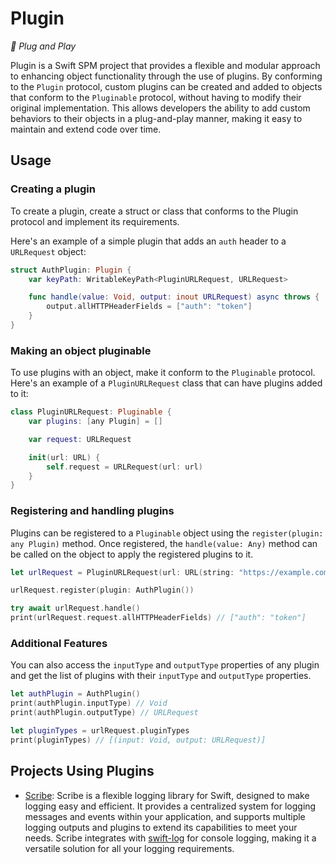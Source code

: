 # Plugin

*🔌 Plug and Play*

Plugin is a Swift SPM project that provides a flexible and modular approach to enhancing object functionality through the use of plugins. By conforming to the `Plugin` protocol, custom plugins can be created and added to objects that conform to the `Pluginable` protocol, without having to modify their original implementation. This allows developers the ability to add custom behaviors to their objects in a plug-and-play manner, making it easy to maintain and extend code over time.

## Usage

### Creating a plugin

To create a plugin, create a struct or class that conforms to the Plugin protocol and implement its requirements.

Here's an example of a simple plugin that adds an `auth` header to a `URLRequest` object:

```swift
struct AuthPlugin: Plugin {
    var keyPath: WritableKeyPath<PluginURLRequest, URLRequest>

    func handle(value: Void, output: inout URLRequest) async throws {
        output.allHTTPHeaderFields = ["auth": "token"]
    }
}
```

### Making an object pluginable

To use plugins with an object, make it conform to the `Pluginable` protocol. Here's an example of a `PluginURLRequest` class that can have plugins added to it:

```swift
class PluginURLRequest: Pluginable {
    var plugins: [any Plugin] = []

    var request: URLRequest

    init(url: URL) {
        self.request = URLRequest(url: url)
    }
}
```

### Registering and handling plugins

Plugins can be registered to a `Pluginable` object using the `register(plugin: any Plugin)` method. Once registered, the `handle(value: Any)` method can be called on the object to apply the registered plugins to it.

```swift
let urlRequest = PluginURLRequest(url: URL(string: "https://example.com")!)

urlRequest.register(plugin: AuthPlugin())

try await urlRequest.handle()
print(urlRequest.request.allHTTPHeaderFields) // ["auth": "token"]
```

### Additional Features

You can also access the `inputType` and `outputType` properties of any plugin and get the list of plugins with their `inputType` and `outputType` properties.

```swift
let authPlugin = AuthPlugin()
print(authPlugin.inputType) // Void
print(authPlugin.outputType) // URLRequest

let pluginTypes = urlRequest.pluginTypes
print(pluginTypes) // [(input: Void, output: URLRequest)]
```

## Projects Using Plugins

- [Scribe](https://github.com/0xLeif/Scribe): Scribe is a flexible logging library for Swift, designed to make logging easy and efficient. It provides a centralized system for logging messages and events within your application, and supports multiple logging outputs and plugins to extend its capabilities to meet your needs. Scribe integrates with [swift-log](https://github.com/apple/swift-log) for console logging, making it a versatile solution for all your logging requirements.
